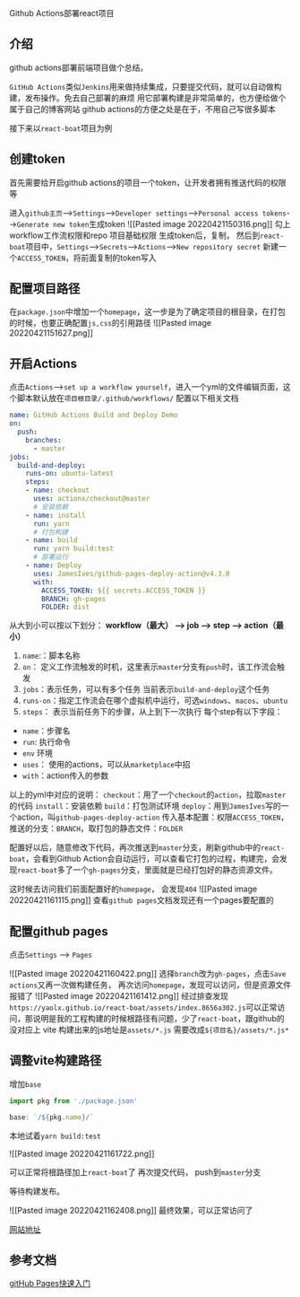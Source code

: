 Github Actions部署react项目

## 介绍
github actions部署前端项目做个总结。

`GitHub Actions`类似`Jenkins`用来做持续集成，只要提交代码，就可以自动做构建，发布操作。免去自己部署的麻烦
用它部署构建是非常简单的，也方便给做个属于自己的博客网站
github actions的方便之处是在于，不用自己写很多脚本

接下来以`react-boat`项目为例

## 创建token
首先需要给开启github actions的项目一个token，让开发者拥有推送代码的权限等

进入`github主页`-->`Settings`-->`Developer settings`-->`Personal access tokens`-->`Generate new token`生成token
![[Pasted image 20220421150316.png]]
勾上workflow工作流权限和repo 项目基础权限
生成token后，复制，
然后到`react-boat`项目中，`Settings`-->`Secrets`-->`Actions`-->`New repository secret`
新建一个`ACCESS_TOKEN`，将前面复制的token写入

## 配置项目路径

在`package.json`中增加一个`homepage`，这一步是为了确定项目的根目录，在打包的时候，也要正确配置`js,css`的引用路径
![[Pasted image 20220421151627.png]]
## 开启Actions
点击`Actions`-->`set up a workflow yourself`，进入一个yml的文件编辑页面，这个脚本默认放在`项目根目录/.github/workflows/`
配置以下相关文档
```yml
name: GitHub Actions Build and Deploy Demo
on:
  push:
    branches:
      - master
jobs:
  build-and-deploy:
    runs-on: ubuntu-latest
    steps:
    - name: checkout
      uses: actions/checkout@master
      # 安装依赖
    - name: install
      run: yarn
      # 打包构建
    - name: build
      run: yarn build:test
      # 部署运行
    - name: Deploy
      uses: JamesIves/github-pages-deploy-action@v4.3.0
      with:
        ACCESS_TOKEN: ${{ secrets.ACCESS_TOKEN }}
        BRANCH: gh-pages
        FOLDER: dist
```

从大到小可以按以下划分： **workflow（最大） --> job --> step --> action（最小）**

1. `name`:：脚本名称
2. `on`： 定义工作流触发的时机，这里表示`master`分支有`push`时，该工作流会触发
3. `jobs`：表示任务，可以有多个任务
当前表示`build-and-deploy`这个任务
4. `runs-on`：指定工作流会在哪个虚拟机中运行，可选`windows`、`macos`、`ubuntu`
5. `steps`： 表示当前任务下的步骤，从上到下一次执行
每个step有以下字段：
- `name`：步骤名
- `run`: 执行命令
- `env` 环境
- `uses`： 使用的actions，可以从`marketplace`中招
- `with`：action传入的参数

以上的yml中对应的说明：
`checkout`：用了一个`checkout`的`action`，拉取`master`的代码
`install`：安装依赖
`build`：打包测试环境
`deploy`：用到`JamesIves`写的一个action，叫`github-pages-deploy-action`
传入基本配置：权限`ACCESS_TOKEN`，推送的分支：`BRANCH`，取打包的静态文件：`FOLDER`

配置好以后，随意修改下代码，再次推送到`master`分支，刷新github中的`react-boat`，会看到Github Action会自动运行，可以查看它打包的过程，构建完，会发现`react-boat`多了一个`gh-pages`分支，里面就是已经打包好的静态资源文件。

这时候去访问我们前面配置好的`homepage`，
会发现`404`
![[Pasted image 20220421161115.png]]
查看`github pages`文档发现还有一个pages要配置的

## 配置github pages 

点击`Settings` --> `Pages`

![[Pasted image 20220421160422.png]]
选择`branch`改为`gh-pages`，点击`Save`
`actions`又再一次做构建任务，
再次访问`homepage`，发现可以访问，但是资源文件报错了
![[Pasted image 20220421161412.png]]
 经过排查发现`https://yaolx.github.io/react-boat/assets/index.8656a302.js`可以正常访问，那说明是我的工程构建的时候根路径有问题，少了`react-boat`，跟github的没对应上
vite 构建出来的js地址是`assets/*.js`
需要改成`${项目名}/assets/*.js*`


## 调整vite构建路径
增加`base`
```js
import pkg from './package.json'

base: `/${pkg.name}/`
```
本地试着`yarn build:test`

![[Pasted image 20220421161722.png]]

可以正常将根路径加上`react-boat`了
再次提交代码， push到`master`分支

等待构建发布。

![[Pasted image 20220421162408.png]]
最终效果，可以正常访问了

[网站地址](https://yaolx.github.io/react-boat)


## 参考文档

[gitHub Pages快速入门](https://docs.github.com/cn/pages/quickstart)